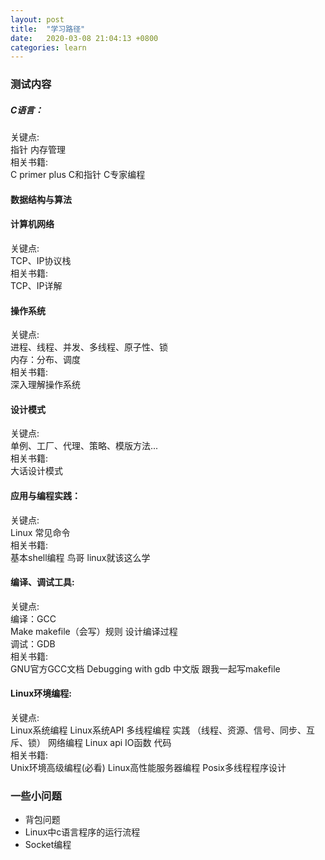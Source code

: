```yaml
---
layout: post
title:  "学习路径"
date:   2020-03-08 21:04:13 +0800
categories: learn
---
```

### 测试内容  
  
##### C语言：
关键点:  
指针 内存管理  
相关书籍:  
C primer plus C和指针 C专家编程  
#### 数据结构与算法  
#### 计算机网络  
关键点:  
TCP、IP协议栈  
相关书籍:  
TCP、IP详解  
#### 操作系统
关键点:  
进程、线程、并发、多线程、原子性、锁  
内存：分布、调度  
相关书籍:  
深入理解操作系统
#### 设计模式
关键点:  
单例、工厂、代理、策略、模版方法...  
相关书籍:  
大话设计模式  
#### 应用与编程实践：
关键点:  
Linux 常见命令  
相关书籍:  
基本shell编程 鸟哥 linux就该这么学  
#### 编译、调试工具:
关键点:  
编译：GCC  
Make makefile（会写）规则 设计编译过程  
调试：GDB  
相关书籍:  
GNU官方GCC文档 Debugging with gdb 中文版 跟我一起写makefile
#### Linux环境编程:
关键点:  
Linux系统编程 Linux系统API 多线程编程 实践 （线程、资源、信号、同步、互斥、锁）
网络编程 Linux api IO函数 代码  
相关书籍:  
Unix环境高级编程(必看) Linux高性能服务器编程 Posix多线程程序设计

### 一些小问题
- 背包问题  
- Linux中c语言程序的运行流程  
- Socket编程  
